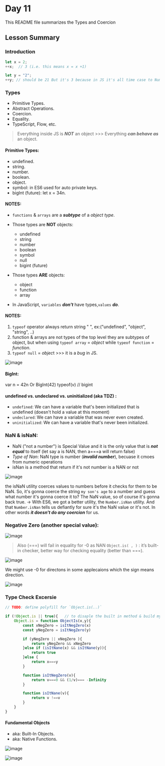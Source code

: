 # Day 11 

This README file summarizes the Types and Coercion

## Lesson Summary

### Introduction 

```javaScript
let x = 2;
++x;  // 3 (i.e. this means x = x +1)

let y = "2";
++y; // should be 21 But it's 3 because in JS it's all time case to Number => Number (getValue)
```

### Types

* Primitive Types.
* Abstract Operations. 
* Coercion. 
* Equality. 
* TypeScript, Flow, etc.


> Everything inside JS is ***NOT*** an object >>> Everything ***can behave as*** an object.


#### Primitive Types:

- undefined.
- string.
- number.
- boolean.
- object.
- symbol: in ES6 used for auto private keys.
- bigInt (future): let x = 34n.

#### **NOTES**: 
* `functions` & `arrays` are a ***subtype*** of a *object type*.
* Those types are **NOT** objects:
    * undefined 
    * string 
    * number 
    * boolean 
    * symbol 
    * null 
    * bigint (future)

* Those types **ARE** objects:  
    * object
    * function 
    * array

* In JavaScript, `variables` ***don't*** have types,`values` ***do***.

#### NOTES: 
1. `typeof` operator always return string " ", ex:("undefined", "object", "string", ..)
2. function & arrays are not types of the top level they are subtypes of object, but when using `typeof array` = *object* while `typeof function` = *function*.
3. `typeof null` = *objec*t >>> it is a *bug* in JS.

![image](https://github.com/WaleedZriqui/Mastering-JavaScript-in-20-days/assets/90526475/5d8eae1b-9ed0-46b2-94a7-5ca2aeeb93e6)

#### BigInt: 
var n = 42n 
Or 
BigInt(42)
typeof(v) // bigint

#### **undefined** vs. **undeclared** vs. **uninitialized (aka TDZ)** :
* `undefined`: We can have a variable that's been initialized that is undefined (doesn't hold a value at this moment)
* `undeclared`: We can have a variable that was never even created.
* `uninitialized`: We can have a variable that's never been initialized.

### NaN & isNaN:  
- NaN ("not a number") is Special Value and it is the only value that is ***not equal*** to itself (let say a is NAN, then a===a will return false)
- *Type of Nan*: NaN type is number (***invalid number***), becuase it cmoes from numeric operations
- isNan is a method that return if it's not number is a NAN or not 

![image](https://github.com/WaleedZriqui/Mastering-JavaScript-in-20-days/assets/90526475/3dc4b353-d45e-46b7-9ef4-eba4e7818bd9)


the isNaN utility coerces values to numbers before it checks for them to be NaN. So, it's gonna coerce the string `my son's age` to a number and guess what number it's gonna coerce it to? The NaN value, so of course it's gonna back true.
-> With ES6, we got a better utility, the `Number.isNan` utility. And that `Number.isNan` tells us defiantly for sure it's the NaN value or it's not. In other words ***it doesn't do any coercion*** for us.


### Negative Zero (another special value):

![image](https://github.com/WaleedZriqui/Mastering-JavaScript-in-20-days/assets/90526475/876b8f26-5b4e-46ca-b2e1-3b541bdf2bf3)

> Also (===) will fail in equality for -0 as NAN 
> `Object.is( , )` : it’s built-in checker, better way for checking equality (better than ===).

![image](https://github.com/WaleedZriqui/Mastering-JavaScript-in-20-days/assets/90526475/fa6f9a7d-7ae5-4f0c-ade7-810c1a58e538)


We might use -0 for directons in some applecaions which the sign means direction.

![image](https://github.com/WaleedZriqui/Mastering-JavaScript-in-20-days/assets/90526475/29a7ce1d-d663-4c81-a5ee-5a11d92de855)




### Type Check Excersie
```javaScript
// TODO: define polyfill for `Object.is(..)`

if (!Object.is || true){   // to disaple the built in method & build my own
    Object.is = function ObjectIs(x,y){
        const xNegZero = isItNegZero(x)
        const yNegZero = isItNegZero(y)

        if (yNegZero || xNegZero ){
            return yNegZero && xNegZero
        }else if (isItNane(x) && isItNane(y)){
            return true
        }else {
            return x===y
        }

        function isItNegZero(v){
            return v===0 && (1/v)=== -Infinity
        }

        function isItNane(v){
            return v !==v
        }
    }
} 
```

#### Fundamental Objects
- aka: Built-In Objects.
- aka: Native Functions.

![image](https://github.com/WaleedZriqui/Mastering-JavaScript-in-20-days/assets/90526475/98d6d3c4-2a21-4fcf-bdcf-5d5a8fd21ca6)


![image](https://github.com/WaleedZriqui/Mastering-JavaScript-in-20-days/assets/90526475/7069c94e-980e-460e-9bf2-bfca446e6886)
